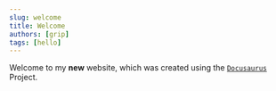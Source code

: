 ```yaml
---
slug: welcome
title: Welcome
authors: [grip]
tags: [hello]
---
```



Welcome to my **new** website, which was created using the [`Docusaurus`](https://docusaurus.io/) Project.
